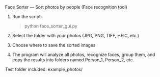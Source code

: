 Face Sorter — Sort photos by people (Face recognition tool)

1. Run the script:
   > python face_sorter_gui.py

2. Select the folder with your photos (JPG, PNG, TIFF, HEIC, etc.)

3. Choose where to save the sorted images

4. The program will analyze all photos, recognize faces, group them,
   and copy the results into folders named Person_1, Person_2, etc.

Test folder included: example_photos/
